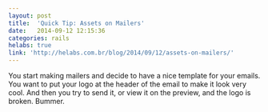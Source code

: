 ```yaml
---
layout: post
title:  'Quick Tip: Assets on Mailers'
date:   2014-09-12 12:15:36
categories: rails
helabs: true
link: 'http://helabs.com.br/blog/2014/09/12/assets-on-mailers/'
---
```


You start making mailers and decide to have a nice template for your emails. You want to put your logo at the header of the email to make it look very cool. And then you try to send it, or view it on the preview, and the logo is broken. Bummer.